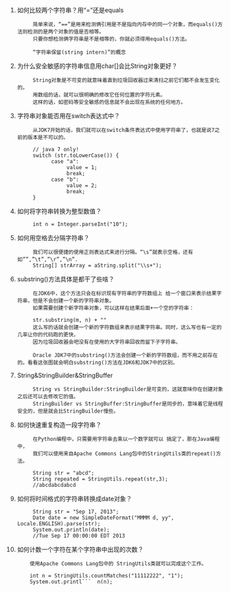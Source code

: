 1. 如何比较两个字符串？用“=”还是equals

            简单来说，“==”是用来检测俩引用是不是指向内存中的同一个对象，而equals()方法则检测的是两个对象的值是否相等。
            只要你想检测俩字符串是不是相等的，你就必须得用equals()方法。

            “字符串保留(string intern)”的概念

2. 为什么安全敏感的字符串信息用char[]会比String对象更好？

            String对象是不可变的就意味着直到垃圾回收器过来清扫之前它们都不会发生变化的。
            用数组的话，就可以很明确的修改它任何位置的字符元素。
            这样的话，如密码等安全敏感的信息就不会出现在系统的任何地方。

3. 字符串对象能否用在switch表达式中？

            从JDK7开始的话，我们就可以在switch条件表达式中使用字符串了，也就是说7之前的版本是不可以的。

            // java 7 only!
            switch (str.toLowerCase()) {
                  case "a":
                       value = 1;
                       break;
                  case "b":
                       value = 2;
                       break;
            }
4. 如何将字符串转换为整型数值？

            int n = Integer.parseInt("10");
5. 如何用空格去分隔字符串？

            我们可以很便捷的使用正则表达式来进行分隔。“\s”就表示空格，还有如””,”\t”,”\r”,”\n”.
            String[] strArray = aString.split("\\s+");
6. substring()方法具体是都干了些啥？

            在JDK6中，这个方法只会在标识现有字符串的字符数组上 给一个窗口来表示结果字符串，但是不会创建一个新的字符串对象。
            如果需要创建个新字符串对象，可以这样在结果后面+一个空的字符串：

            str.substring(m, n) + ""
            这么写的话就会创建一个新的字符数组来表示结果字符串。同时，这么写也有一定的几率让你的代码跑的更快，
            因为垃圾回收器会吧没有在使用的大字符串回收而留下子字符串。

            Oracle JDK7中的substring()方法会创建一个新的字符数组，而不用之前存在的。看看这张图就会明白substring()方法在JDK6和JDK7中的区别。

7. String&StringBuilder&StringBuffer

            String vs StringBuilder:StringBuilder是可变的，这就意味你在创建对象之后还可以去修改它的值。
            StringBuilder vs StringBuffer:StringBuffer是同步的，意味着它是线程安全的，但是就会比StringBuilder慢些。

8. 如何快速重复构造一段字符串？

            在Python编程中，只需要用字符串去乘以一个数字就可以 搞定了，那在Java编程中，
            我们可以使用来自Apache Commons Lang包中的StringUtils类的repeat()方法。

            String str = "abcd";
            String repeated = StringUtils.repeat(str,3);
            //abcdabcdabcd
9. 如何将时间格式的字符串转换成date对象？

            String str = "Sep 17, 2013";
            Date date = new SimpleDateFormat("MMMM d, yy", Locale.ENGLISH).parse(str);
            System.out.println(date);
            //Tue Sep 17 00:00:00 EDT 2013
10. 如何计数一个字符在某个字符串中出现的次数？

            使用Apache Commons Lang包中的 StringUtils类就可以完成这个工作。

            int n = StringUtils.countMatches("11112222", "1");
            System.out.printl```  n(n);
